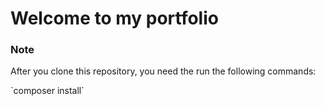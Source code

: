 # Welcome to my portfolio

### Note
<p>After you clone this repository, you need the run the following commands:</p>
`composer install`
